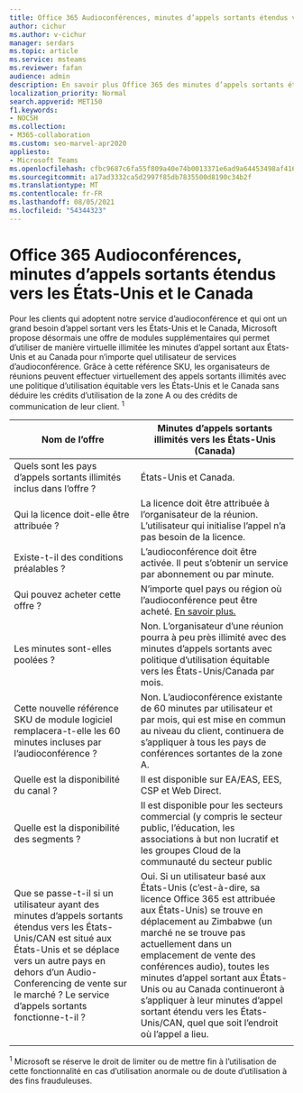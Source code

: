 ```yaml
---
title: Office 365 Audioconférences, minutes d’appels sortants étendus vers les États-Unis et le Canada
author: cichur
ms.author: v-cichur
manager: serdars
ms.topic: article
ms.service: msteams
ms.reviewer: fafan
audience: admin
description: En savoir plus Office 365 des minutes d’appels sortants étendus d’audioconférence vers les États-Unis et le Canada.
localization_priority: Normal
search.appverid: MET150
f1.keywords:
- NOCSH
ms.collection:
- M365-collaboration
ms.custom: seo-marvel-apr2020
appliesto:
- Microsoft Teams
ms.openlocfilehash: cfbc9687c6fa55f809a40e74b0013371e6ad9a64453498af416cdee0f741e205
ms.sourcegitcommit: a17ad3332ca5d2997f85db7835500d8190c34b2f
ms.translationtype: MT
ms.contentlocale: fr-FR
ms.lasthandoff: 08/05/2021
ms.locfileid: "54344323"
---
```

# <a name="office-365-audio-conferencing-extended-dial-out-minutes-to-us-and-canada"></a>Office 365 Audioconférences, minutes d’appels sortants étendus vers les États-Unis et le Canada

Pour les clients qui adoptent notre service d’audioconférence et qui ont un grand besoin d’appel sortant vers les États-Unis et le Canada, Microsoft propose désormais une offre de modules supplémentaires qui permet d’utiliser de manière virtuelle illimitée les minutes d’appel sortant aux États-Unis et au Canada pour n’importe quel utilisateur de services d’audioconférence. Grâce à cette référence SKU, les organisateurs de réunions peuvent effectuer virtuellement des appels sortants illimités avec une politique d’utilisation équitable vers les États-Unis et le Canada sans déduire les crédits d’utilisation de la zone A ou des crédits de communication de leur client. <sup>1</sup>

|Nom de l’offre | Minutes d’appels sortants illimités vers les États-Unis (Canada) |
|-----|------|
| Quels sont les pays d’appels sortants illimités inclus dans l’offre ?| États-Unis et Canada.|
| Qui la licence doit-elle être attribuée ? | La licence doit être attribuée à l’organisateur de la réunion. L’utilisateur qui initialise l’appel n’a pas besoin de la licence. |
| Existe-t-il des conditions préalables ? | L’audioconférence doit être activée. Il peut s’obtenir un service par abonnement ou par minute.|
| Qui pouvez acheter cette offre ? | N’importe quel pays ou région où l’audioconférence peut être acheté. [En savoir plus.](country-and-region-availability-for-audio-conferencing-and-calling-plans/country-and-region-availability-for-audio-conferencing-and-calling-plans.md)|
| Les minutes sont-elles poolées ?  |Non. L’organisateur d’une réunion pourra à peu près illimité avec des minutes d’appels sortants avec politique d’utilisation équitable vers les États-Unis/Canada par mois. |
| Cette nouvelle référence SKU de module logiciel remplacera-t-elle les 60 minutes incluses par l’audioconférence ? | Non. L’audioconférence existante de 60 minutes par utilisateur et par mois, qui est mise en commun au niveau du client, continuera de s’appliquer à tous les pays de conférences sortantes de la zone A.|
| Quelle est la disponibilité du canal ?  | Il est disponible sur EA/EAS, EES, CSP et Web Direct.  |
| Quelle est la disponibilité des segments ? | Il est disponible pour les secteurs commercial (y compris le secteur public, l’éducation, les associations à but non lucratif et les groupes Cloud de la communauté du secteur public |
| Que se passe-t-il si un utilisateur ayant des minutes d’appels sortants étendus vers les États-Unis/CAN est situé aux États-Unis et se déplace vers un autre pays en dehors d’un Audio-Conferencing de vente sur le marché ? Le service d’appels sortants fonctionne-t-il ? | Oui. Si un utilisateur basé aux États-Unis (c’est-à-dire, sa licence Office 365 est attribuée aux États-Unis) se trouve en déplacement au Zimbabwe (un marché ne se trouve pas actuellement dans un emplacement de vente des conférences audio), toutes les minutes d’appel sortant aux États-Unis ou au Canada continueront à s’appliquer à leur minutes d’appel sortant étendu vers les États-Unis/CAN, quel que soit l’endroit où l’appel a lieu. |
|||

<sup>1</sup> Microsoft se réserve le droit de limiter ou de mettre fin à l’utilisation de cette fonctionnalité en cas d’utilisation anormale ou de doute d’utilisation à des fins frauduleuses.
